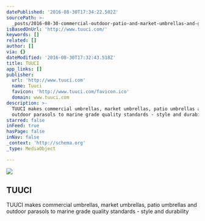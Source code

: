 ```yaml
---
datePublished: '2016-08-30T17:34:22.502Z'
sourcePath: >-
  _posts/2016-08-30-commercial-outdoor-patio-and-market-umbrellas-and-garden-paraso.md
isBasedOnUrl: 'http://www.tuuci.com/'
keywords: []
related: []
author: []
via: {}
dateModified: '2016-08-30T17:32:43.518Z'
title: TUUCI
app_links: []
publisher:
  url: 'http://www.tuuci.com'
  name: Tuuci
  favicon: 'http://www.tuuci.com/favicon.ico'
  domain: www.tuuci.com
description: >-
  TUUCI makes commercial umbrellas, market umbrellas, patio umbrellas and
  outdoor parasols to marine grade quality standards - style and durability
starred: false
inFeed: true
hasPage: false
inNav: false
_context: 'http://schema.org'
_type: MediaObject

---
```

<article style=""><img src="https://imgflo.herokuapp.com/graph/2b2431f8e7ba7b0/eb71984e4e616c099651e8fd61910d3b/noop.jpg?input=http%3A%2F%2Fwww.tuuci.com%2Fhomepage_images%2Fmain_slider2.jpg" /><h1>TUUCI</h1><p>TUUCI makes commercial umbrellas, market umbrellas, patio umbrellas and outdoor parasols to marine grade quality standards - style and durability</p></article>